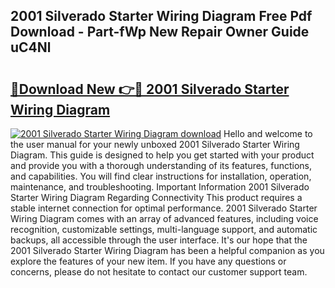 ## 2001 Silverado Starter Wiring Diagram Free Pdf Download - Part-fWp New Repair Owner Guide uC4Nl

# <h2><a href="http://dfj93n.blite.top/?on=2001+Silverado+Starter+Wiring+Diagram">🔗Download New 👉🔴 2001 Silverado Starter Wiring Diagram</a></h2>

[![2001 Silverado Starter Wiring Diagram download](https://i.imgur.com/lujVjoI.png)](http://dfj93n.blite.top/?on=2001+Silverado+Starter+Wiring+Diagram)
Hello and welcome to the user manual for your newly unboxed 2001 Silverado Starter Wiring Diagram. This guide is designed to help you get started with your product and provide you with a thorough understanding of its features, functions, and capabilities. You will find clear instructions for installation, operation, maintenance, and troubleshooting. Important Information 2001 Silverado Starter Wiring Diagram Regarding Connectivity This product requires a stable internet connection for optimal performance. 2001 Silverado Starter Wiring Diagram comes with an array of advanced features, including voice recognition, customizable settings, multi-language support, and automatic backups, all accessible through the user interface. It's our hope that the 2001 Silverado Starter Wiring Diagram has been a helpful companion as you explore the features of your new item. If you have any questions or concerns, please do not hesitate to contact our customer support team.
